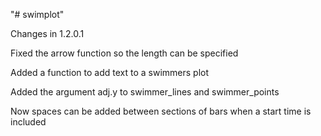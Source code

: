 "# swimplot" 

Changes in 1.2.0.1

Fixed the arrow function so the length can be specified

Added a function to add text to a swimmers plot

Added the argument adj.y to swimmer_lines and swimmer_points

Now spaces can be added between sections of bars when a start time is included
